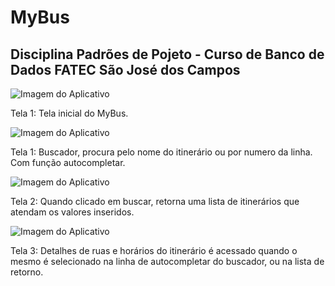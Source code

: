 # MyBus
## Disciplina Padrões de Pojeto - Curso de Banco de Dados FATEC São José dos Campos

![Imagem do Aplicativo](https://github.com/AndreMaurilio/MyBus/blob/master/mybus%20t0.jpg?raw=true)

Tela 1: Tela inicial do MyBus.


![Imagem do Aplicativo](https://github.com/AndreMaurilio/MyBus/blob/master/mybus%20t1.jpg?raw=true)

Tela 1: Buscador, procura pelo nome do itinerário ou por numero da linha. Com função autocompletar.


![Imagem do Aplicativo](https://github.com/AndreMaurilio/MyBus/blob/master/mybus%20t2.jpg?raw=true)

Tela 2: Quando clicado em buscar, retorna uma lista de itinerários que atendam os valores inseridos.


![Imagem do Aplicativo](https://github.com/AndreMaurilio/MyBus/blob/master/mybus%20t3.jpg?raw=true)

Tela 3: Detalhes de ruas e horários do itinerário é acessado quando o mesmo é selecionado na linha de autocompletar do buscador, ou na lista de retorno.
